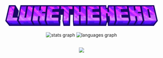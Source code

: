 <div align="center">
<img src="./imgs/luketheneko.png" alt="" height="65" >
</div>
<br>
<div align="center">
<img src="https://github-readme-stats.vercel.app/api?username=LukeTheNeko&hide_title=false&hide_rank=false&show_icons=true&include_all_commits=true&count_private=true&disable_animations=false&theme=midnight-purple&locale=en&hide_border=false&order=1" height="150" alt="stats graph"  />
  <img src="https://github-readme-stats.vercel.app/api/top-langs?username=LukeTheNeko&locale=en&hide_title=false&layout=compact&card_width=320&langs_count=5&theme=midnight-purple&hide_border=false&order=2" height="150" alt="languages graph"  />
</div>
<br>
<p align="center">
<a href="https://skillicons.dev">
    <img src="https://skillicons.dev/icons?i=,js,ts,html,css,scss,nodejs,nextjs,react,java,kotlin,)" />
  </a>
</p>
